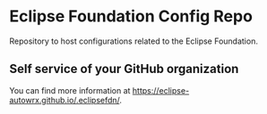 # Eclipse Foundation Config Repo

Repository to host configurations related to the Eclipse Foundation.

## Self service of your GitHub organization

You can find more information at <https://eclipse-autowrx.github.io/.eclipsefdn/>.

